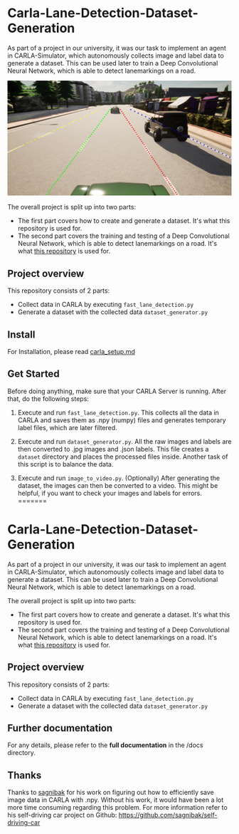 # Carla-Lane-Detection-Dataset-Generation
As part of a project in our university, it was our task to implement an agent in CARLA-Simulator, which autonomously collects image and label data to generate a dataset.
This can be used later to train a Deep Convolutional Neural Network, which is able to detect lanemarkings on a road.

![preview image](docs/carla.png "carla")

The overall project is split up into two parts:

- The first part covers how to create and generate a dataset. It's what this repository is used for. 
- The second part covers the training and testing of a Deep Convolutional Neural Network, which is able to detect lanemarkings on a road. It's what [this repository](https://github.com/Glutamat42/Ultra-Fast-Lane-Detection) is used for.

## Project overview
This repository consists of 2 parts:
- Collect data in CARLA by executing `fast_lane_detection.py`
- Generate a dataset with the collected data `dataset_generator.py`

## Install
For Installation, please read [carla_setup.md](https://github.com/Glutamat42/Carla-Lane-Detection-Dataset-Generation/blob/master/docs/source/howto/carla_setup.md)

## Get Started

Before doing anything, make sure that your CARLA Server is running. 
After that, do the following steps:

1. Execute and run `fast_lane_detection.py`. 
This collects all the data in CARLA and saves them as .npy (numpy) files and generates temporary label files, which are later filtered. 

2. Execute and run `dataset_generator.py`. 
All the raw images and labels are then converted to .jpg images and .json labels. This file creates a `dataset` directory and places the processed files inside. Another task of this script is to balance the data.

3. Execute and run `image_to_video.py`.  (Optionally)
After generating the dataset, the images can then be converted to a video. This might be helpful, if you want to check your images and labels for errors.
=======
# Carla-Lane-Detection-Dataset-Generation
As part of a project in our university, it was our task to implement an agent in CARLA-Simulator, which autonomously collects image and label data to generate a dataset.
This can be used later to train a Deep Convolutional Neural Network, which is able to detect lanemarkings on a road.

The overall project is split up into two parts:

- The first part covers how to create and generate a dataset. It's what this repository is used for. 
- The second part covers the training and testing of a Deep Convolutional Neural Network, which is able to detect lanemarkings on a road. It's what [this repository](https://github.com/Glutamat42/Ultra-Fast-Lane-Detection) is used for.

## Project overview
This repository consists of 2 parts:
- Collect data in CARLA by executing `fast_lane_detection.py`
- Generate a dataset with the collected data `dataset_generator.py`

## Further documentation
For any details, please refer to the **full documentation** in the /docs directory.

## Thanks
Thanks to [sagnibak](https://github.com/sagnibak) for his work on figuring out how to efficiently save image data in CARLA with .npy. Without his work, it would have been a lot more time consuming regarding this problem. For more information refer to his self-driving car project on Github: https://github.com/sagnibak/self-driving-car
